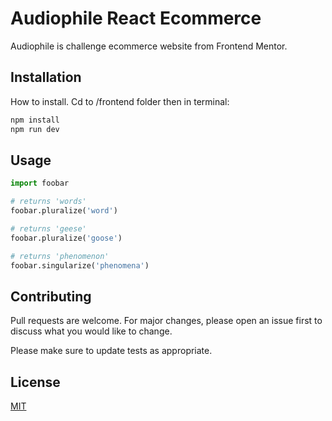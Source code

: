 # Audiophile React Ecommerce

Audiophile is challenge ecommerce website from Frontend Mentor.

## Installation

How to install. 
Cd to /frontend folder then in terminal:

```bash
npm install
npm run dev
```

## Usage

```python
import foobar

# returns 'words'
foobar.pluralize('word')

# returns 'geese'
foobar.pluralize('goose')

# returns 'phenomenon'
foobar.singularize('phenomena')
```

## Contributing

Pull requests are welcome. For major changes, please open an issue first
to discuss what you would like to change.

Please make sure to update tests as appropriate.

## License

[MIT](https://choosealicense.com/licenses/mit/)
